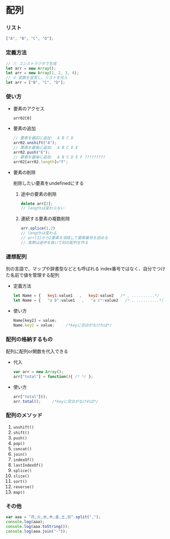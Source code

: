 # 配列



### リスト

```javascript
["A", "B", "C", "D"];
```



### 定義方法

```javascript
// ① コンストラクタで生成
let arr = new Array();
let arr = new Array(1, 2, 3, 4);
// ② 変数を宣言し、リストを代入
let arr = ["B", "C", "D"];
```



### 使い方

* 要素のアクセス

  `arr02[0]`

* 要素の追加

  ```javascript
  // 要素を最初に追加:  A B C D
  arr02.unshift("A");
  // 要素を最後に追加:  A B C D E
  arr02.push("E");
  // 要素を最後に追加:  A B C D E F ?????????
  arr02[arr02.length]="F";
  ```

* 要素の削除

  削除したい要素をundefinedにする

  1. 途中の要素の削除

     ```javascript
     delete arr[2];
     // lengthは変わらない
     ```

  2. 連続する要素の複数削除

     ```javascript
     arr.splice(1,2)
     // lengthは変わる
     // arr[1]から2要素を消除して要素番号を詰める
     // 実際は途中を抜いて別の配列を作る
     ```



### 連想配列

別の言語で、マップや辞書型などとも呼ばれる
index番号ではなく、自分でつけた名前で値を管理する配列

* 定義方法

  ```javascript
  let Name = {   key1:value1   ,   key2:value2   /* , ..........*/   };
  let Name = {   "a b":value1   ,   "a c":value2   /* , ..........*/   };
  ```

* 使い方

  ```javascript
  Name[key2] = value;
  Name.key2 = value;     /*keyに空白がなければ*/
  ```



### 配列の格納するもの

配列に配列or関数を代入できる

* 代入

  ```javascript
  var arr = new Array();
  arr["total"] = function(){ /* */ };
  ```

* 使い方

  ```javascript
  arr["total"]();
  arr.total();     /*keyに空白がなければ*/
  ```



### 配列のメソッド

1. `unshift()`
2. `shift()`
3. `push()`
4. `pop()`
5. `concat()`
6. `join()`
7. `indexOf()`
8. `lastIndexOf()`
9. `splice()`
10. `slice()`
11. `sort()`
12. `reverse()`
13. `map()`



### その他

```javascript
var aaa = "月,火,水,木,金,土,日".split(",");
console.log(aaa);
console.log(aaa.toString());
console.log(aaa.join("-"));
```













